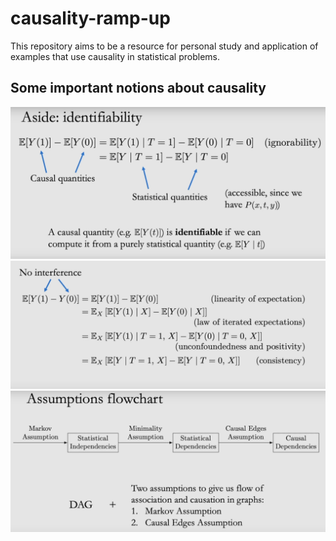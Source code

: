 # causality-ramp-up
This repository aims to be a resource for personal study and application of examples that use causality in statistical problems.


## Some important notions about causality

![Desktopview](docs/identify2.png)
![Desktopview](docs/identify.png)
![Desktopview](docs/assump_flow.png)



